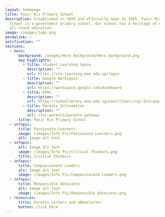 ```yaml
---
layout: homepage
title: Pasir Ris Primary School
description: Established in 1993 and officially open in 1995. Pasir Ris Primary
  School is a government primary school. Our school has a heritage of excellent
  all-round education.
image: /images/logo.png
permalink: /
notification: ""
sections:
  - hero:
      background: /images/Hero Background/Hero Background.png
      key_highlights:
        - title: Student Learning Space
          description: ""
          url: https://vle.learning.moe.edu.sg/login
        - title: Google Workspace
          description: ""
          url: https://workspace.google.com/dashboard
        - title: OPAC
          description: ""
          url: https://schoolibrary.moe.edu.sg/pasirrispri/cgi-bin/spydus.exe/MSGTRN/WPAC/HOME
        - title: Parents Information
          description: ""
          url: /for-parents/parents-gateway
      title: Pasir Ris Primary School
  - infopic:
      title: Passionate Learners
      image: /images/Info Pic/Passionate Learners.png
      alt: Image alt text
  - infopic:
      alt: Image alt text
      image: /images/Info Pic/Critical Thinkers.png
      title: Critical Thinkers
  - infopic:
      title: Compassionate Leaders
      alt: Image alt text
      image: /images/Info Pic/Compassionate Leaders.png
  - infopic:
      title: Responsible Advocates
      alt: Image alt text
      image: /images/Info Pic/Responsible Advocates.png
  - resources:
      title: Parents Letters and eNewsletter
      button: click here
---
```

